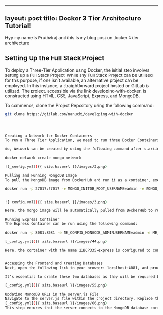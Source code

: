 <!-- ---
layout: post
title: You're up and running!
---

my nafme is efsfoewi am from gandhinagar

Next you can update your site name, avatar and other options using the _config.yml file in the root of your repository (shown below).

![_config.yml]({{ site.baseurl }}/images/config.png)

The easiest way to make your first post is to edit this one. Go into /_posts/ and update the Hello World markdown file. For more instructions head over to the [Jekyll Now repository](https://github.com/barryclark/jekyll-now) on GitHub.
 -->




---
layout: post
title: Docker 3 Tier Architecture Tutorial!
---

Hyy my name is  Pruthviraj and this is my blog post on docker 3 tier architecture

## Setting Up the Full Stack Project

To deploy a Three-Tier Application using Docker, the initial step involves setting up a Full Stack Project. While any Full Stack Project can be utilized for this purpose, if one isn’t available, an alternative project can be employed. In this instance, a straightforward project hosted on GitLab is utilized. The project, accessible via the link developing-with-docker, is constructed using HTML, CSS, JavaScript, Express, and MongoDB.

To commence, clone the Project Repository using the following command:

```bash
git clone https://gitlab.com/nanuchi/developing-with-docker




Creating a Network for Docker Containers
To run a Three Tier Application, we need to run three Docker Containers simultaneously. So, it is necessary to run all these containers inside a network to avoid their interaction with other containers.

So, Network can be created by using the following command after starting the Docker Engine with name mongo-network:

docker network create mongo-network

![_config.yml]({{ site.baseurl }}/images/2.png)

Pulling and Running MongoDB Image
To pull the MongoDB image from DockerHub and run it as a container, execute the following command:

docker run -p 27017:27017 -e MONGO_INITDB_ROOT_USERNAME=admin -e MONGO_INITDB_ROOT_PASSWORD=password --network=mongo-network --name=21BCP295-mongodb -d mongo


![_config.yml]({{ site.baseurl }}/images/3.png)

Here, the mongo image will be automatically pulled from DockerHub to run the container in detachable mode with the name 21BCP295-mongodb in the network mongo-network. The container will be running on the default port 27017. You can check all the running containers using the command docker ps. Environment variables such as Username and Password are also passed to run the container. Similarly, we will be creating another container for Express by pulling its image from DockerHub.

Running Express Container
The Express Container can be run using the following command:

docker run -p 8081:8081 -e ME_CONFIG_MONGODB_ADMINUSERNAME=admin -e ME_CONFIG_MONGODB_ADMINPASSWORD=password -e ME_CONFIG_MONGODB_SERVER=21BCP295-mongodb --network=mongo-network --name=21BCP295-express -d mongo-express

[_config.yml]({{ site.baseurl }}/images/44.png)

Here, the container with the name 21BCP335-express is configured to connect the MongoDB Database with the Frontend of the project in Docker. The container will run on port 8081. Environment variables such as Username and Password of the MongoDB are passed to access the Database, along with the container name of the MongoDB in the Server Environment variable. The container will be running on the same network as the previous container.


Accessing the Frontend and Creating Databases
Next, open the following link in your browser: localhost:8081, and proceed to create two databases named my-db and user-accounts.

It’s essential to create these two databases as they will be required by the Frontend during runtime. Additionally, make sure to update the MongoDB URL specified in the server.js file, as MongoDB will be running using Docker instead of on the Local Machine.

[_config.yml]({{ site.baseurl }}/images/55.png)

Updating MongoDB URLs in the server.js File
Navigate to the server.js file within the project directory. Replace the values of mongoUrlLocal and mongoUrlDocker with the following MongoDB URL:
[_config.yml]({{ site.baseurl }}/images/66.png)
This step ensures that the server connects to the MongoDB database correctly. It replaces the previous URLs with the Docker-specific URL, allowing seamless integration with the MongoDB container running in Docker.

